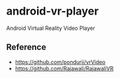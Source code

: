 # android-vr-player
Android Virtual Reality Video Player

## Reference
- https://github.com/pondurii/vrVideo
- https://github.com/Rajawali/RajawaliVR
